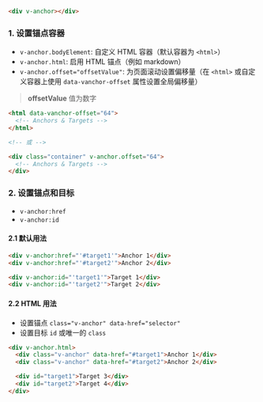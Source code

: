 ```html
<div v-anchor></div>
```

### 1. 设置锚点容器

- `v-anchor.bodyElement`: 自定义 HTML 容器（默认容器为 `<html>`）
- `v-anchor.html`: 启用 HTML 锚点（例如 markdown）
- `v-anchor.offset="offsetValue"`: 为页面滚动设置偏移量（在 `<html>` 或自定义容器上使用 `data-vanchor-offset` 属性设置全局偏移量）

> **offsetValue** 值为数字

```html
<html data-vanchor-offset="64">
  <!-- Anchors & Targets -->
</html>

<!-- 或 -->

<div class="container" v-anchor.offset="64">
  <!-- Anchors & Targets -->
</div>
```

### 2. 设置锚点和目标

- `v-anchor:href`
- `v-anchor:id`

#### 2.1 默认用法

```html
<div v-anchor:href="'#target1'">Anchor 1</div>
<div v-anchor:href="'#target2'">Anchor 2</div>

<div v-anchor:id="'target1'">Target 1</div>
<div v-anchor:id="'target2'">Target 2</div>
```

#### 2.2 HTML 用法

- 设置锚点 `class="v-anchor" data-href="selector"`
- 设置目标 `id` 或唯一的 `class`

```html
<div v-anchor.html>
  <div class="v-anchor" data-href="#target1">Anchor 1</div>
  <div class="v-anchor" data-href="#target2">Anchor 2</div>

  <div id="target1">Target 3</div>
  <div id="target2">Target 4</div>
</div>
```

